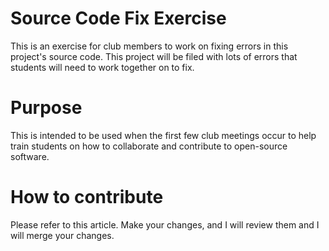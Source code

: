 # Source Code Fix Exercise
This is an exercise for club members to work on fixing errors in this project's source code. This project will be filed with lots of errors that students will need to work together on to fix.

# Purpose
This is intended to be used when the first few club meetings occur to help train students on how to collaborate and contribute to open-source software.

# How to contribute
Please refer to this article. Make your changes, and I will review them and I will merge your changes.
